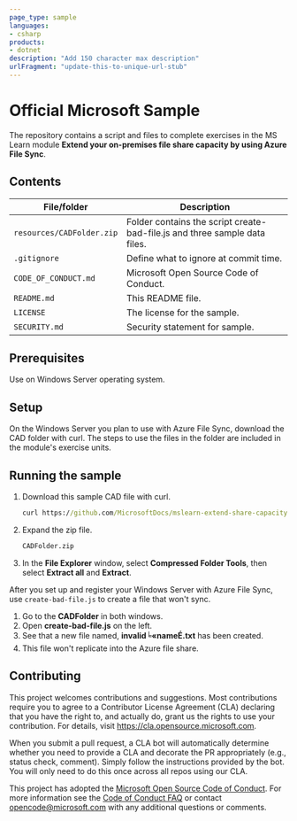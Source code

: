 ```yaml
---
page_type: sample
languages:
- csharp
products:
- dotnet
description: "Add 150 character max description"
urlFragment: "update-this-to-unique-url-stub"
---
```


# Official Microsoft Sample

The repository contains a script and files to complete exercises in the MS Learn module **Extend your on-premises file share capacity by using Azure File Sync**.

## Contents

| File/folder       | Description                                |
|-------------------|--------------------------------------------|
| `resources/CADFolder.zip`    | Folder contains the script create-bad-file.js and three sample data files.             |
| `.gitignore`      | Define what to ignore at commit time.      |
| `CODE_OF_CONDUCT.md`    | Microsoft Open Source Code of Conduct.             |
| `README.md`       | This README file.                          |
| `LICENSE`         | The license for the sample.                |
| `SECURITY.md`         | Security statement for sample.               |

## Prerequisites

Use on Windows Server operating system.

## Setup

On the Windows Server you plan to use with Azure File Sync, download the CAD folder with curl. The steps to use the files in the folder are included in the module's exercise units.

## Running the sample

1. Download this sample CAD file with curl.

    ```cmd
    curl https://github.com/MicrosoftDocs/mslearn-extend-share-capacity-with-azure-file-sync/blob/master/resources/CADFolder.zip?raw=true -L -o CADFolder.zip
    ```

1. Expand the zip file.

    ```cmd
    CADFolder.zip
    ```

1. In the **File Explorer** window, select **Compressed Folder Tools**, then select **Extract all** and **Extract**.

After you set up and register your Windows Server with Azure File Sync, use `create-bad-file.js` to create a file that won't sync. 

1. Go to the **CADFolder** in both windows.
1. Open **create-bad-file.js** on the left.
1. See that a new file named, **invalid╘«nameÉ.txt** has been created.
1. This file won't replicate into the Azure file share.

## Contributing

This project welcomes contributions and suggestions.  Most contributions require you to agree to a
Contributor License Agreement (CLA) declaring that you have the right to, and actually do, grant us
the rights to use your contribution. For details, visit https://cla.opensource.microsoft.com.

When you submit a pull request, a CLA bot will automatically determine whether you need to provide
a CLA and decorate the PR appropriately (e.g., status check, comment). Simply follow the instructions
provided by the bot. You will only need to do this once across all repos using our CLA.

This project has adopted the [Microsoft Open Source Code of Conduct](https://opensource.microsoft.com/codeofconduct/).
For more information see the [Code of Conduct FAQ](https://opensource.microsoft.com/codeofconduct/faq/) or
contact [opencode@microsoft.com](mailto:opencode@microsoft.com) with any additional questions or comments.
